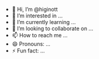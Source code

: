 - 👋 Hi, I’m @higinott
- 👀 I’m interested in ...
- 🌱 I’m currently learning ...
- 💞️ I’m looking to collaborate on ...
- 📫 How to reach me ...
- 😄 Pronouns: ...
- ⚡ Fun fact: ...

<!---
higinott/higinott is a ✨ special ✨ repository because its `README.md` (this file) appears on your GitHub profile.
You can click the Preview link to take a look at your changes.
--->
